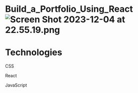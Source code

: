 # Build_a_Portfolio_Using_React![Screen Shot 2023-12-04 at 22.55.19.png](..%2F..%2F..%2F..%2Fvar%2Ffolders%2F6n%2Flcts__610tq1zsf6mqnhgkx00000gq%2FT%2FTemporaryItems%2FNSIRD_screencaptureui_3mg9uL%2FScreen%20Shot%202023-12-04%20at%2022.55.19.png)

# Technologies
CSS

React

JavaScript


